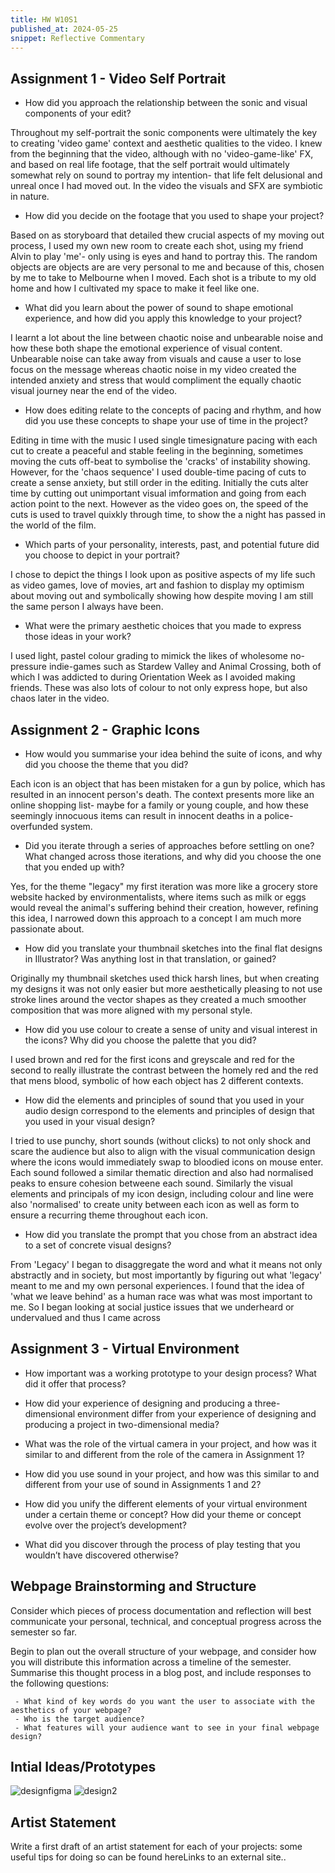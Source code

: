 ```yaml
---
title: HW W10S1
published_at: 2024-05-25
snippet: Reflective Commentary
---
```


## Assignment 1 - Video Self Portrait

- How did you approach the relationship between the sonic and visual components of
your edit?

Throughout my self-portrait the sonic components were ultimately the key to creating 'video game' context and aesthetic qualities to the video. I knew from the beginning that the video, although with no 'video-game-like' FX, and based on real life footage, that the self portrait would ultimately somewhat rely on sound to portray my intention- that life felt delusional and unreal once I had moved out. In the video the visuals and SFX are symbiotic in nature.

- How did you decide on the footage that you used to shape your project?

Based on as storyboard that detailed thew crucial aspects of my moving out process, I used my own new room to create each shot, using my friend Alvin to play 'me'- only using is eyes and hand to portray this. The random objects are objects are are very personal to me and because of this, chosen by me to take to Melbourne when I moved. Each shot is a tribute to my old home and how I cultivated my space to make it feel like one.

- What did you learn about the power of sound to shape emotional experience, and how
did you apply this knowledge to your project?

I learnt a lot about the line between chaotic noise and unbearable noise and how these both shape the emotional experience of visual content. Unbearable noise can take away from visuals and cause a user to lose focus on the message whereas chaotic noise in my video created the intended anxiety and stress that would compliment the equally chaotic visual journey near the end of the video.

-  How does editing relate to the concepts of pacing and rhythm, and how did you use
these concepts to shape your use of time in the project?

Editing in time with the music I used single timesignature pacing with each cut to create a peaceful and stable feeling in the beginning, sometimes moving the cuts off-beat to symbolise the 'cracks' of instability showing. However, for the 'chaos sequence' I used double-time pacing of cuts to create a sense anxiety, but still order in the editing. Initially the cuts alter time by cutting out  unimportant visual imformation and going from each action point to the next. However as the video goes on, the speed of the cuts is used to travel quixkly through time, to show the a night has passed in the world of the film.

- Which parts of your personality, interests, past, and potential future did you choose to
depict in your portrait?
 
I chose to depict the things I look upon as positive aspects of my life such as video games, love of movies, art and fashion to display my optimism about moving out and symbolically showing how despite moving I am still the same person I always have been.


- What were the primary aesthetic choices that you made to express those ideas in your
work?

I used light, pastel colour grading to mimick the likes of wholesome no-pressure indie-games such as Stardew Valley and Animal Crossing, both of which I was addicted to during Orientation Week as I avoided making friends. These was also lots of colour to not only express hope, but also chaos later in the video.

## Assignment 2 - Graphic Icons

- How would you summarise your idea behind the suite of icons, and why did you choose
the theme that you did?

Each icon is an object that has been mistaken for a gun by police, which has resulted in an innocent person's death. The context presents more like an online shopping list- maybe for a family or young couple, and how these seemingly innocuous items can result in innocent deaths in a police-overfunded system.

- Did you iterate through a series of approaches before settling on one? What changed
across those iterations, and why did you choose the one that you ended up with?

Yes, for the theme "legacy" my first iteration was more like a grocery store website hacked by environmentalists, where items such as milk or eggs would reveal the animal's suffering behind their creation, however, refining this idea, I narrowed down this approach to a concept I am much more passionate about.

- How did you translate your thumbnail sketches into the final flat designs in Illustrator?
Was anything lost in that translation, or gained?

Originally my thumbnail sketches used thick harsh lines, but when creating my designs it was not only easier but more aesthetically pleasing to not use stroke lines around the vector shapes as they created a much smoother composition that was more aligned with my personal style.

- How did you use colour to create a sense of unity and visual interest in the icons? Why
did you choose the palette that you did?

I used brown and red for the first icons and greyscale and red for the second to really illustrate the contrast between the homely red and the red that mens blood, symbolic of how each object has 2 different contexts.

- How did the elements and principles of sound that you used in your audio design
correspond to the elements and principles of design that you used in your visual design?

I tried to use punchy, short sounds (without clicks) to not only shock and scare the audience but also to align with the visual communication design where the icons would immediately swap to bloodied icons on mouse enter. Each sound followed a similar thematic direction and also had normalised peaks to ensure cohesion betweene each sound. Similarly the visual elements and principals of my icon design, including colour and line were also 'normalised' to create unity between each icon as well as form to ensure a recurring theme throughout each icon.

- How did you translate the prompt that you chose from an abstract idea to a set of
concrete visual designs?

From 'Legacy' I began to disaggregate the word and what it means not only abstractly and in society, but most importantly by figuring out what 'legacy' meant to me and my own personal experiences. I found that the idea of 'what we leave behind' as a human race was what was most important to me. So I began looking at social justice issues that we underheard or undervalued and thus I came across

## Assignment 3 - Virtual Environment

- How important was a working prototype to your design process? What did it offer that
process?


- How did your experience of designing and producing a three-dimensional environment
differ from your experience of designing and producing a project in two-dimensional
media?


- What was the role of the virtual camera in your project, and how was it similar to and
different from the role of the camera in Assignment 1?


- How did you use sound in your project, and how was this similar to and different from your
use of sound in Assignments 1 and 2?


- How did you unify the different elements of your virtual environment under a certain theme
or concept? How did your theme or concept evolve over the project’s development?


- What did you discover through the process of play testing that you wouldn’t have
discovered otherwise?

## Webpage Brainstorming and Structure
Consider which pieces of process documentation and reflection will best communicate your personal, technical, and conceptual progress across the semester so far. 

Begin to plan out the overall structure of your webpage, and consider how you will distribute this information across a timeline of the semester. Summarise this thought process in a blog post, and include responses to the following questions:

     - What kind of key words do you want the user to associate with the aesthetics of your webpage?
     - Who is the target audience?
     - What features will your audience want to see in your final webpage design?

**Intial Ideas/Prototypes**
---
![designfigma](/w10/designstyle.png)
![design2](/w10/design2.png)

## Artist Statement
Write a first draft of an artist statement for each of your projects: some useful tips for doing so can be found hereLinks to an external site.. 

